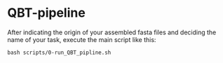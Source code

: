 # QBT-pipeline

After indicating the origin of your assembled fasta files and deciding the name of your task, execute the main script like this:

```
bash scripts/0-run_QBT_pipline.sh
```
